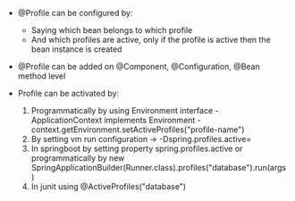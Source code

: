 * @Profile can be configured by:
    * Saying which bean belongs to which profile
    * And which profiles are active, only if the profile is active then the bean instance is created

* @Profile can be added on @Component, @Configuration, @Bean method level
* Profile can be activated by:
  1. Programmatically by using Environment interface - ApplicationContext implements Environment - context.getEnvironment.setActiveProfiles("profile-name")
  2. By setting vm run configuration -> -Dspring.profiles.active=
  3. In springboot by setting property spring.profiles.active or programmatically by new SpringApplicationBuilder(Runner.class).profiles("database").run(args)
  4. In junit using @ActiveProfiles("database")